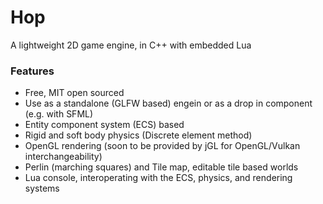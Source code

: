 # Hop

A lightweight 2D game engine, in C++ with embedded Lua

### Features

- Free, MIT open sourced
- Use as a standalone (GLFW based) engein or as a drop in component (e.g. with SFML)
- Entity component system (ECS) based
- Rigid and soft body physics (Discrete element method)
- OpenGL rendering (soon to be provided by jGL for OpenGL/Vulkan interchangeability) 
- Perlin (marching squares) and Tile map, editable tile based worlds
- Lua console, interoperating with the ECS, physics, and rendering systems

